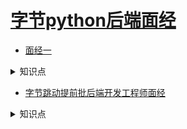 # [字节python后端面经](https://www.nowcoder.com/community/665)
- [面经一](https://www.nowcoder.com/discuss/531535?type=2&order=0&pos=1&page=1&channel=1009&source_id=discuss_tag)
<details>
    <summary>知识点</summary>
    

- [微信发红包-测试用例（全）](https://blog.csdn.net/qq_40955824/article/details/89407525)
- [微信朋友圈，微信红包，QQ登录测试用例](https://blog.csdn.net/Magic_ww/article/details/102653923?utm_medium=distribute.pc_relevant.none-task-blog-BlogCommendFromMachineLearnPai2-1.channel_param&depth_1-utm_source=distribute.pc_relevant.none-task-blog-BlogCommendFromMachineLearnPai2-1.channel_param)
- [【测试用例练习】十、微信朋友圈点赞 和发红包 测试用例](https://blog.csdn.net/chris__x/article/details/107799843?utm_medium=distribute.pc_relevant_t0.none-task-blog-BlogCommendFromMachineLearnPai2-1.channel_param&depth_1-utm_source=distribute.pc_relevant_t0.none-task-blog-BlogCommendFromMachineLearnPai2-1.channel_param)

</details>


- [字节跳动提前批后端开发工程师面经](https://www.nowcoder.com/discuss/450455)
<details>
    <summary>知识点</summary>
    
- [分布式与集群的区别是什么？](https://www.zhihu.com/question/20004877)
- [Python 异常处理](https://www.runoob.com/python/python-exceptions.html)

</details>
